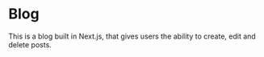 # Blog

This is a blog built in Next.js, that gives users the ability to create, edit and delete posts.